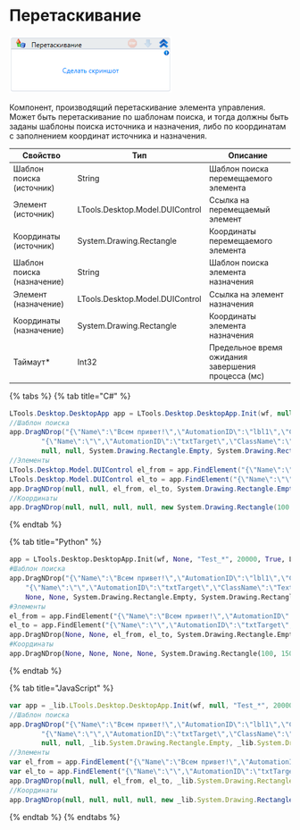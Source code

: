 # Перетаскивание

![](<../../../.gitbook/assets/image (817).png>)

Компонент, производящий перетаскивание элемента управления. Может быть перетаскивание по шаблонам поиска, и тогда должны быть заданы шаблоны поиска источника и назначения, либо по координатам с заполнением координат источника и назначения.

| Свойство                   | Тип                             | Описание                                           |
| -------------------------- | ------------------------------- | -------------------------------------------------- |
| Шаблон поиска (источник)   | String                          | Шаблон поиска перемещаемого элемента               |
| Элемент (источник)         | LTools.Desktop.Model.DUIControl | Ссылка на перемещаемый элемент                     |
| Координаты (источник)      | System.Drawing.Rectangle        | Координаты перемещаемого элемента                  |
| Шаблон поиска (назначение) | String                          | Шаблон поиска элемента назначения                  |
| Элемент (назначение)       | LTools.Desktop.Model.DUIControl | Ссылка на элемент назначения                       |
| Координаты (назначение)    | System.Drawing.Rectangle        | Координаты элемента назначения                     |
| Таймаут\*                  | Int32                           | Предельное время ожидания завершения процесса (мс) |

{% tabs %}
{% tab title="C#" %}
```csharp
LTools.Desktop.DesktopApp app = LTools.Desktop.DesktopApp.Init(wf, null, "Test_*", 20000, true, LTools.Desktop.Model.DesktopTypes.UIAUTOMATION);
//Шаблон поиска
app.DragNDrop("{\"Name\":\"Всем привет!\",\"AutomationID\":\"lbl1\",\"ClassName\":\"Text\",\"AUIProperties\":[],\"TextSearchMode\":0,\"IsRoot\":false,\"IsQuickSearch\":false}",
		"{\"Name\":\"\",\"AutomationID\":\"txtTarget\",\"ClassName\":\"TextBlock\",\"AUIProperties\":[],\"TextSearchMode\":0,\"IsRoot\":false,\"IsQuickSearch\":false}",
		null, null, System.Drawing.Rectangle.Empty, System.Drawing.Rectangle.Empty, 10000);
//Элементы
LTools.Desktop.Model.DUIControl el_from = app.FindElement("{\"Name\":\"Всем привет!\",\"AutomationID\":\"lbl1\",\"ClassName\":\"Text\",\"AUIProperties\":[],\"TextSearchMode\":0,\"IsRoot\":false,\"IsQuickSearch\":false}");
LTools.Desktop.Model.DUIControl el_to = app.FindElement("{\"Name\":\"\",\"AutomationID\":\"txtTarget\",\"ClassName\":\"TextBlock\",\"AUIProperties\":[],\"TextSearchMode\":0,\"IsRoot\":false,\"IsQuickSearch\":false}");
app.DragNDrop(null, null, el_from, el_to, System.Drawing.Rectangle.Empty, System.Drawing.Rectangle.Empty, 10000);
//Координаты
app.DragNDrop(null, null, null, null, new System.Drawing.Rectangle(100, 150, 0, 0), new System.Drawing.Rectangle(200, 250, 0, 0));
```
{% endtab %}

{% tab title="Python" %}
```python
app = LTools.Desktop.DesktopApp.Init(wf, None, "Test_*", 20000, True, LTools.Desktop.Model.DesktopTypes.UIAUTOMATION)
#Шаблон поиска
app.DragNDrop("{\"Name\":\"Всем привет!\",\"AutomationID\":\"lbl1\",\"ClassName\":\"Text\",\"AUIProperties\":[],\"TextSearchMode\":0,\"IsRoot\":false,\"IsQuickSearch\":false}",
	"{\"Name\":\"\",\"AutomationID\":\"txtTarget\",\"ClassName\":\"TextBlock\",\"AUIProperties\":[],\"TextSearchMode\":0,\"IsRoot\":false,\"IsQuickSearch\":false}",
	None, None, System.Drawing.Rectangle.Empty, System.Drawing.Rectangle.Empty, 10000)
#Элементы
el_from = app.FindElement("{\"Name\":\"Всем привет!\",\"AutomationID\":\"lbl1\",\"ClassName\":\"Text\",\"AUIProperties\":[],\"TextSearchMode\":0,\"IsRoot\":false,\"IsQuickSearch\":false}")
el_to = app.FindElement("{\"Name\":\"\",\"AutomationID\":\"txtTarget\",\"ClassName\":\"TextBlock\",\"AUIProperties\":[],\"TextSearchMode\":0,\"IsRoot\":false,\"IsQuickSearch\":false}")
app.DragNDrop(None, None, el_from, el_to, System.Drawing.Rectangle.Empty, System.Drawing.Rectangle.Empty, 10000)
#Координаты
app.DragNDrop(None, None, None, None, System.Drawing.Rectangle(100, 150, 0, 0), System.Drawing.Rectangle(200, 250, 0, 0))
```
{% endtab %}

{% tab title="JavaScript" %}
```javascript
var app = _lib.LTools.Desktop.DesktopApp.Init(wf, null, "Test_*", 20000, true, _lib.LTools.Desktop.Model.DesktopTypes.UIAUTOMATION);
//Шаблон поиска
app.DragNDrop("{\"Name\":\"Всем привет!\",\"AutomationID\":\"lbl1\",\"ClassName\":\"Text\",\"AUIProperties\":[],\"TextSearchMode\":0,\"IsRoot\":false,\"IsQuickSearch\":false}",
		"{\"Name\":\"\",\"AutomationID\":\"txtTarget\",\"ClassName\":\"TextBlock\",\"AUIProperties\":[],\"TextSearchMode\":0,\"IsRoot\":false,\"IsQuickSearch\":false}",
		null, null, _lib.System.Drawing.Rectangle.Empty, _lib.System.Drawing.Rectangle.Empty, 10000);
//Элементы
var el_from = app.FindElement("{\"Name\":\"Всем привет!\",\"AutomationID\":\"lbl1\",\"ClassName\":\"Text\",\"AUIProperties\":[],\"TextSearchMode\":0,\"IsRoot\":false,\"IsQuickSearch\":false}");
var el_to = app.FindElement("{\"Name\":\"\",\"AutomationID\":\"txtTarget\",\"ClassName\":\"TextBlock\",\"AUIProperties\":[],\"TextSearchMode\":0,\"IsRoot\":false,\"IsQuickSearch\":false}");
app.DragNDrop(null, null, el_from, el_to, _lib.System.Drawing.Rectangle.Empty, _lib.System.Drawing.Rectangle.Empty, 10000);
//Координаты
app.DragNDrop(null, null, null, null, new _lib.System.Drawing.Rectangle(100, 150, 0, 0), new _lib.System.Drawing.Rectangle(200, 250, 0, 0));		
```
{% endtab %}
{% endtabs %}
